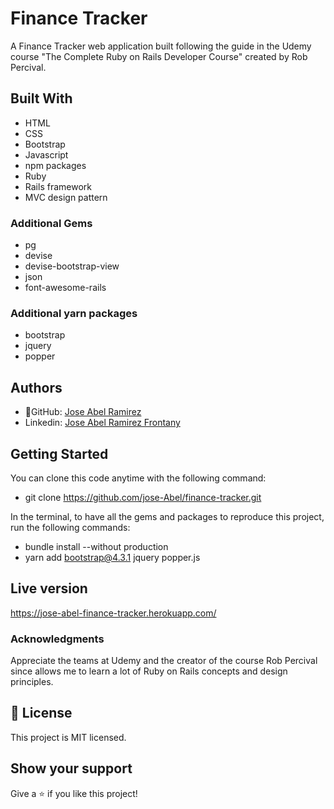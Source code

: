 # Finance Tracker

A Finance Tracker web application built following the guide in the Udemy course "The Complete Ruby on Rails Developer Course" created by Rob Percival.

## Built With
- HTML
- CSS
- Bootstrap
- Javascript
- npm packages
- Ruby
- Rails framework
- MVC design pattern

### Additional Gems
- pg
- devise
- devise-bootstrap-view
- json
- font-awesome-rails

### Additional yarn packages
- bootstrap
- jquery
- popper

## Authors
- 👤GitHub: [Jose Abel Ramirez](https://github.com/jose-Abel)
- Linkedin: [Jose Abel Ramirez Frontany](https://www.linkedin.com/in/jose-abel-ramirez-frontany-7674a842/)


## Getting Started
You can clone this code anytime with the following command:
- git clone https://github.com/jose-Abel/finance-tracker.git

In the terminal, to have all the gems and packages to reproduce this project, run the following commands:

- bundle install --without production
- yarn add bootstrap@4.3.1 jquery popper.js


## Live version
https://jose-abel-finance-tracker.herokuapp.com/


### Acknowledgments
Appreciate the teams at Udemy and the creator of the course Rob Percival since allows me to learn a lot of Ruby on Rails concepts and design principles.

## 📝 License
This project is MIT licensed.


## Show your support
Give a ⭐️ if you like this project!